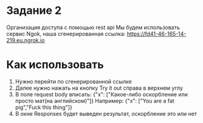 # Задание 2
Организация доступа с помощью rest api
Мы будем использовать сервис Ngok, наша сгенерированная ссылка:
https://fd41-46-165-14-219.eu.ngrok.io

# Как использовать
1. Нужно перейти по сгенерированной ссылке
2. Далее нужно нажать на кнопку Try it out справа в верхнем углу
3. В поле request body вписать:
{"x": ["Какое-либо оскорбление или просто мат(на английском)"]}
Например:
{"x": ["You are a fat pig","Fuck this thing"]}
4. В окне Responses будет выведен результат, оскорбление это или нет
